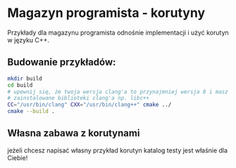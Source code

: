 Magazyn programista - korutyny
=====

Przykłady dla magazynu programista odnośnie implementacji i użyć korutyn w języku C++.

## Budowanie przykładów:

```bash
mkdir build
cd build
# upewnij się, że twoja wersja clang'a to przynajmniej wersja 8 i masz
# zainstalowane biblioteki clang'a np. libc++
CC="/usr/bin/clang" CXX="/usr/bin/clang++" cmake ../
cmake --build .
```

## Własna zabawa z korutynami
jeżeli chcesz napisać własny przykład korutyn katalog testy jest właśnie dla Ciebie!



